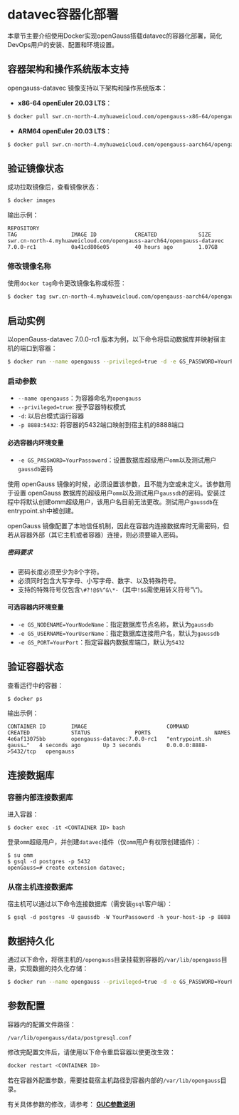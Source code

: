 # datavec容器化部署

本章节主要介绍使用Docker实现openGauss搭载datavec的容器化部署，简化DevOps用户的安装、配置和环境设置。

## 容器架构和操作系统版本支持<a name="zh-cn_topic_0283136491_section1017214481014"></a>

opengauss-datavec 镜像支持以下架构和操作系统版本：

-   **x86-64 openEuler 20.03 LTS**：
```bash
$ docker pull swr.cn-north-4.myhuaweicloud.com/opengauss-x86-64/opengauss-datavec:7.0.0-rc1
```

-   **ARM64 openEuler 20.03 LTS**：
```bash
$ docker pull swr.cn-north-4.myhuaweicloud.com/opengauss-aarch64/opengauss-datavec:7.0.0-rc1
```

## 验证镜像状态<a name="zh-cn_topic_0283136491_section148176206211"></a>
成功拉取镜像后，查看镜像状态：
```bash
$ docker images
```

输出示例：
```
REPOSITORY                                                             TAG                 IMAGE ID            CREATED             SIZE
swr.cn-north-4.myhuaweicloud.com/opengauss-aarch64/opengauss-datavec   7.0.0-rc1           0a41cd806e05        40 hours ago        1.07GB
```

### 修改镜像名称<a name="zh-cn_topic_0283136491_section14764166174816"></a>
使用`docker tag`命令更改镜像名称或标签：
```bash
$ docker tag swr.cn-north-4.myhuaweicloud.com/opengauss-aarch64/opengauss-datavec:7.0.0-rc1 opengauss-datavec:7.0.0-rc1
```

## 启动实例<a name="zh-cn_topic_0283136491_section148176206211"></a>

以openGauss-datavec 7.0.0-rc1 版本为例，以下命令将启动数据库并映射宿主机的端口到容器：

```bash
$ docker run --name opengauss --privileged=true -d -e GS_PASSWORD=YourPassoword -p 8888:5432 opengauss-datavec:7.0.0-rc1
```
### 启动参数
-   `--name opengauss`：为容器命名为`opengauss`
-   `--privileged=true`: 授予容器特权模式
-   `-d`: 以后台模式运行容器
-   `-p 8888:5432`: 将容器的5432端口映射到宿主机的8888端口

#### 必选容器内环境变量
-   `-e GS_PASSWORD=YourPassoword`：设置数据库超级用户`omm`以及测试用户`gaussdb`密码

使用 openGauss 镜像的时候，必须设置该参数，且不能为空或未定义。该参数用于设置 openGauss 数据库的超级用户`omm`以及测试用户`gaussdb`的密码。安装过程中将默认创建omm超级用户，该用户名目前无法更改。测试用户`gaussdb`在entrypoint.sh中被创建。

openGauss 镜像配置了本地信任机制，因此在容器内连接数据库时无需密码，但若从容器外部（其它主机或者容器）连接，则必须要输入密码。

##### **密码要求**

-   密码长度必须至少为8个字符。
-   必须同时包含大写字母、小写字母、数字、以及特殊符号。
-   支持的特殊符号仅包含`\#?!@$%^&\*-`（其中`!$&`需使用转义符号”\“)。

#### 可选容器内环境变量
-   `-e GS_NODENAME=YourNodeName`：指定数据库节点名称，默认为`gaussdb`
-   `-e GS_USERNAME=YourUserName`：指定数据库连接用户名，默认为`gaussdb`
-   `-e GS_PORT=YourPort`：指定容器内数据库端口，默认为`5432`

## 验证容器状态<a name="zh-cn_topic_0283136491_section148176206211"></a>
查看运行中的容器：
```bash
$ docker ps 
```
输出示例：
```
CONTAINER ID        IMAGE                         COMMAND                  CREATED             STATUS              PORTS                    NAMES
4e6af13075bb        opengauss-datavec:7.0.0-rc1   "entrypoint.sh gauss…"   4 seconds ago       Up 3 seconds        0.0.0.0:8888->5432/tcp   opengauss
```

## 连接数据库<a name="zh-cn_topic_0283136491_section148176206211"></a>

### 容器内部连接数据库<a name="zh-cn_topic_0283136491_section148176206211"></a>

进入容器：
```
$ docker exec -it <CONTAINER ID> bash
```

登录`omm`超级用户，并创建`datavec`插件（仅`omm`用户有权限创建插件）：
```
$ su omm
$ gsql -d postgres -p 5432
openGauss=# create extension datavec;
```

### 从宿主机连接数据库<a name="zh-cn_topic_0283136491_section53753141964"></a>

宿主机可以通过以下命令连接数据库（需安装`gsql`客户端）：
```shell
$ gsql -d postgres -U gaussdb -W YourPassoword -h your-host-ip -p 8888 
```

## 数据持久化<a name="zh-cn_topic_0283136491_section973016196416"></a>

通过以下命令，将宿主机的`/opengauss`目录挂载到容器的`/var/lib/opengauss`目录，实现数据的持久化存储：
```bash
$ docker run --name opengauss --privileged=true -d -e GS_PASSWORD=YourPassoword -v /opengauss:/var/lib/opengauss opengauss-datavec:7.0.0-rc1
```

## 参数配置<a name="zh-cn_topic_0283136491_section973016196416"></a>
容器内的配置文件路径：
```
/var/lib/opengauss/data/postgresql.conf
```

修改完配置文件后，请使用以下命令重启容器以使更改生效：
```bash
docker restart <CONTAINER ID>
```
若在容器外配置参数，需要挂载宿主机路径到容器内部的`/var/lib/opengauss`目录。

有关具体参数的修改，请参考：
**[GUC参数说明](../DatabaseReference/GUC参数说明.md)**  